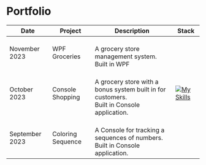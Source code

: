 # Portfolio


| Date             | Project                | Description                                    | Stack |
|------------------|------------------------|------------------------------------------------|-------|
| November 2023    | WPF Groceries          | </br>A grocery store management system. </br> Built in WPF|       |
| October 2023     | Console Shopping       | </br>A grocery store with a bonus system built in for customers.</br> Built in Console application.  | [![My Skills](https://skillicons.dev/icons?i=cs&perline=3)](https://skillicons.dev)     |    
| September 2023   | Coloring Sequence      | </br>A Console for tracking a sequences of numbers.</br> Built in Console application. |       |

<!--
**Bjornanger/Bjornanger** is a ✨ _special_ ✨ repository because its `README.md` (this file) appears on your GitHub profile.

Here are some ideas to get you started:

- 🔭 I’m currently working on ...
- 🌱 I’m currently learning ...
- 👯 I’m looking to collaborate on ...
- 🤔 I’m looking for help with ...
- 💬 Ask me about ...
- 📫 How to reach me: ...
- 😄 Pronouns: ...
- ⚡ Fun fact: ...
-->
